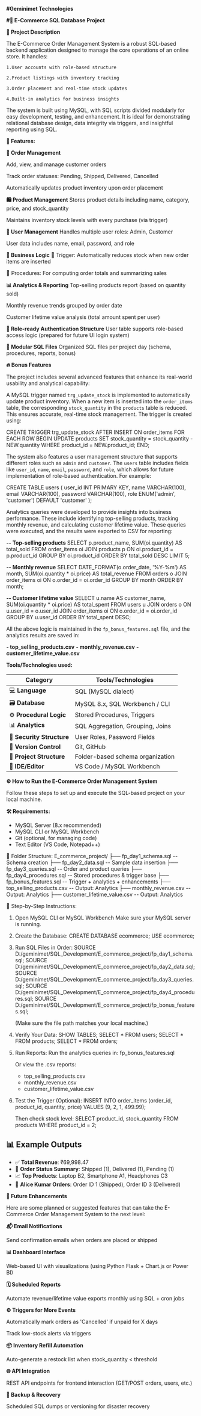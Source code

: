 **#Geminimet Technologies** 

**#🛒 E-Commerce SQL Database Project**

**📘 Project Description**

The E-Commerce Order Management System is a robust SQL-based backend application designed to manage the core operations of an online store. It handles:

    1.User accounts with role-based structure
    
    2.Product listings with inventory tracking
    
    3.Order placement and real-time stock updates
    
    4.Built-in analytics for business insights

The system is built using MySQL, with SQL scripts divided modularly for easy development, testing, and enhancement. It is ideal for demonstrating relational database design, data integrity via triggers, and insightful reporting using SQL.

**🌟 Features:**

**🧾 Order Management**

Add, view, and manage customer orders

Track order statuses: Pending, Shipped, Delivered, Cancelled

Automatically updates product inventory upon order placement

**🛍️ Product Management**
Stores product details including name, category, price, and stock_quantity

Maintains inventory stock levels with every purchase (via trigger)

**👤 User Management**
Handles multiple user roles: Admin, Customer

User data includes name, email, password, and role

**🧠 Business Logic**
🔁 Trigger: Automatically reduces stock when new order items are inserted

🧮 Procedures: For computing order totals and summarizing sales

**📊 Analytics & Reporting**
Top-selling products report (based on quantity sold)

Monthly revenue trends grouped by order date

Customer lifetime value analysis (total amount spent per user)

**🔐 Role-ready Authentication Structure**
User table supports role-based access logic (prepared for future UI login system)

**📁 Modular SQL Files**
Organized SQL files per project day (schema, procedures, reports, bonus)

**🔥 Bonus Features**

The project includes several advanced features that enhance its real-world usability and analytical capability:

A MySQL trigger named `trg_update_stock` is implemented to automatically update product inventory. When a new item is inserted into the `order_items` table, the corresponding `stock_quantity` in the `products` table is reduced. This ensures accurate, real-time stock management. The trigger is created using:

CREATE TRIGGER trg_update_stock
AFTER INSERT ON order_items
FOR EACH ROW
BEGIN
    UPDATE products
    SET stock_quantity = stock_quantity - NEW.quantity
    WHERE product_id = NEW.product_id;
END;

The system also features a user management structure that supports different roles such as `admin` and `customer`. The `users` table includes fields like `user_id`, `name`, `email`, `password`, and `role`, which allows for future implementation of role-based authentication. For example:

CREATE TABLE users (
    user_id INT PRIMARY KEY,
    name VARCHAR(100),
    email VARCHAR(100),
    password VARCHAR(100),
    role ENUM('admin', 'customer') DEFAULT 'customer'
);

Analytics queries were developed to provide insights into business performance. These include identifying top-selling products, tracking monthly revenue, and calculating customer lifetime value. These queries were executed, and the results were exported to CSV for reporting:

**-- Top-selling products**
SELECT p.product_name, SUM(oi.quantity) AS total_sold
FROM order_items oi
JOIN products p ON oi.product_id = p.product_id
GROUP BY oi.product_id
ORDER BY total_sold DESC
LIMIT 5;

**-- Monthly revenue**
SELECT DATE_FORMAT(o.order_date, '%Y-%m') AS month,
       SUM(oi.quantity * oi.price) AS total_revenue
FROM orders o
JOIN order_items oi ON o.order_id = oi.order_id
GROUP BY month
ORDER BY month;

**-- Customer lifetime value**
SELECT u.name AS customer_name,
       SUM(oi.quantity * oi.price) AS total_spent
FROM users u
JOIN orders o ON u.user_id = o.user_id
JOIN order_items oi ON o.order_id = oi.order_id
GROUP BY u.user_id
ORDER BY total_spent DESC;

All the above logic is maintained in the `fp_bonus_features.sql` file, and the analytics results are saved in:

**- top_selling_products.csv**
**- monthly_revenue.csv**
**- customer_lifetime_value.csv**


**Tools/Technologies used:**

| Category                  | Tools/Technologies               |
| ------------------------- | -------------------------------- |
| 💻 **Language**           | SQL (MySQL dialect)              |
| 🗃️ **Database**          | MySQL 8.x, SQL Workbench / CLI   |
| ⚙️ **Procedural Logic**   | Stored Procedures, Triggers      |
| 📊 **Analytics**          | SQL Aggregation, Grouping, Joins |
| 🔐 **Security Structure** | User Roles, Password Fields      |
| 🔄 **Version Control**    | Git, GitHub                      |
| 📂 **Project Structure**  | Folder-based schema organization |
| 🧰 **IDE/Editor**         | VS Code / MySQL Workbench        |


**⚙️ How to Run the E-Commerce Order Management System**

Follow these steps to set up and execute the SQL-based project on your local machine.

**🛠 Requirements:**
- MySQL Server (8.x recommended)
- MySQL CLI or MySQL Workbench
- Git (optional, for managing code)
- Text Editor (VS Code, Notepad++)

📁 Folder Structure:
E_commerce_project/
├── fp_day1_schema.sql               -- Schema creation
├── fp_day2_data.sql                 -- Sample data insertion
├── fp_day3_queries.sql              -- Order and product queries
├── fp_day4_procedures.sql           -- Stored procedures & trigger base
├── fp_bonus_features.sql            -- Trigger + analytics + enhancements
├── top_selling_products.csv         -- Output: Analytics
├── monthly_revenue.csv              -- Output: Analytics
├── customer_lifetime_value.csv      -- Output: Analytics

🚀 Step-by-Step Instructions:

1. Open MySQL CLI or MySQL Workbench
   Make sure your MySQL server is running.

2. Create the Database:
   CREATE DATABASE ecommerce;
   USE ecommerce;

3. Run SQL Files in Order:
   SOURCE D:/geminimet/SQL_Development/E_commerce_project/fp_day1_schema.sql;
   SOURCE D:/geminimet/SQL_Development/E_commerce_project/fp_day2_data.sql;
   SOURCE D:/geminimet/SQL_Development/E_commerce_project/fp_day3_queries.sql;
   SOURCE D:/geminimet/SQL_Development/E_commerce_project/fp_day4_procedures.sql;
   SOURCE D:/geminimet/SQL_Development/E_commerce_project/fp_bonus_features.sql;

   (Make sure the file path matches your local machine.)

4. Verify Your Data:
   SHOW TABLES;
   SELECT * FROM users;
   SELECT * FROM products;
   SELECT * FROM orders;

5. Run Reports:
   Run the analytics queries in:
   fp_bonus_features.sql

   Or view the .csv reports:
   - top_selling_products.csv
   - monthly_revenue.csv
   - customer_lifetime_value.csv

6. Test the Trigger (Optional):
   INSERT INTO order_items (order_id, product_id, quantity, price)
   VALUES (9, 2, 1, 499.99);

   Then check stock level:
   SELECT product_id, stock_quantity FROM products WHERE product_id = 2;

## 📊 Example Outputs

- ✅ **Total Revenue**: ₹69,998.47  
- 🚚 **Order Status Summary**: Shipped (1), Delivered (1), Pending (1)  
- 📈 **Top Products**: Laptop B2, Smartphone A1, Headphones C3  
- 👤 **Alice Kumar Orders**: Order ID 1 (Shipped), Order ID 3 (Delivered)  

**🚀 Future Enhancements**

Here are some planned or suggested features that can take the E-Commerce Order Management System to the next level:

**📬 Email Notifications**

Send confirmation emails when orders are placed or shipped

**📊 Dashboard Interface**

Web-based UI with visualizations (using Python Flask + Chart.js or Power BI)

**🗓️ Scheduled Reports**

Automate revenue/lifetime value exports monthly using SQL + cron jobs

**⚙️ Triggers for More Events**

Automatically mark orders as 'Cancelled' if unpaid for X days

Track low-stock alerts via triggers

**📦 Inventory Refill Automation**

Auto-generate a restock list when stock_quantity < threshold

**🌐 API Integration**

REST API endpoints for frontend interaction (GET/POST orders, users, etc.)

**📁 Backup & Recovery**

Scheduled SQL dumps or versioning for disaster recovery








